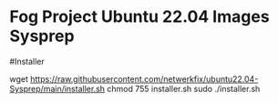 # Fog Project Ubuntu 22.04 Images Sysprep
#Installer

wget https://raw.githubusercontent.com/netwerkfix/ubuntu22.04-Sysprep/main/installer.sh
chmod 755 installer.sh
sudo ./installer.sh
